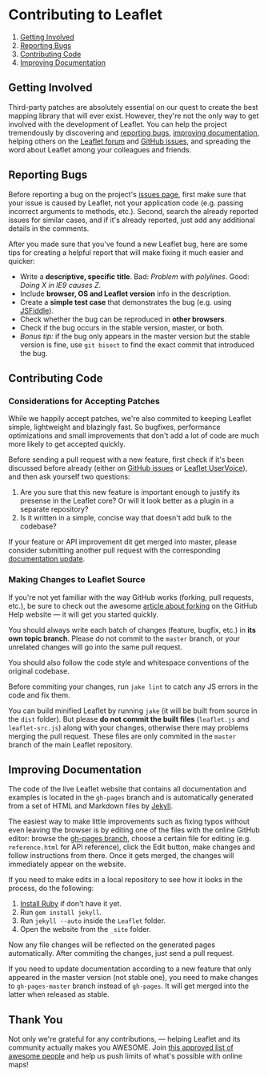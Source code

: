 Contributing to Leaflet
=======================

 1. [Getting Involved](#getting-involved)
 2. [Reporting Bugs](#reporting-bugs)
 3. [Contributing Code](#contributing-code)
 4. [Improving Documentation](#improving-documentation)

## Getting Involved

Third-party patches are absolutely essential on our quest to create the best mapping library that will ever exist. However, they're not the only way to get involved with the development of Leaflet. You can help the project tremendously by discovering and [reporting bugs](#reporting-bugs), [improving documentation](#improving-documentation), helping others on the [Leaflet forum](https://groups.google.com/forum/#!forum/leaflet-js) and [GitHub issues](https://github.com/CloudMade/Leaflet/issues), and spreading the word about Leaflet among your colleagues and friends.

## Reporting Bugs

Before reporting a bug on the project's [issues page](https://github.com/CloudMade/Leaflet/issues), first make sure that your issue is caused by Leaflet, not your application code (e.g. passing incorrect arguments to methods, etc.). Second, search the already reported issues for similar cases, and if it's already reported, just add any additional details in the comments.

After you made sure that you've found a new Leaflet bug, here are some tips for creating a helpful report that will make fixing it much easier and quicker:

 * Write a **descriptive, specific title**. Bad: *Problem with polylines*. Good: *Doing X in IE9 causes Z*.
 * Include **browser, OS and Leaflet version** info in the description.
 * Create a **simple test case** that demonstrates the bug (e.g. using [JSFiddle](http://jsfiddle.net/)).
 * Check whether the bug can be reproduced in **other browsers**.
 * Check if the bug occurs in the stable version, master, or both.
 * *Bonus tip:* if the bug only appears in the master version but the stable version is fine, use `git bisect` to find the exact commit that introduced the bug.

## Contributing Code

### Considerations for Accepting Patches

While we happily accept patches, we're also commited to keeping Leaflet simple, lightweight and blazingly fast. So bugfixes, performance optimizations and small improvements that don't add a lot of code are much more likely to get accepted quickly.

Before sending a pull request with a new feature, first check if it's been discussed before already (either on [GitHub issues](https://github.com/CloudMade/Leaflet/issues) or [Leaflet UserVoice](http://leaflet.uservoice.com/)), and then ask yourself two questions:

 1. Are you sure that this new feature is important enough to justify its presense in the Leaflet core? Or will it look better as a plugin in a separate repository?
 2. Is it written in a simple, concise way that doesn't add bulk to the codebase?

If your feature or API improvement dit get merged into master, please consider submitting another pull request with the corresponding [documentation update](#improving-documentation).

### Making Changes to Leaflet Source

If you're not yet familiar with the way GitHub works (forking, pull requests, etc.), be sure to check out the awesome [article about forking](https://help.github.com/articles/fork-a-repo) on the GitHub Help website &mdash; it will get you started quickly.

You should always write each batch of changes (feature, bugfix, etc.) in **its own topic branch**. Please do not commit to the `master` branch, or your unrelated changes will go into the same pull request.

You should also follow the code style and whitespace conventions of the original codebase.

Before commiting your changes, run `jake lint` to catch any JS errors in the code and fix them.

You can build minified Leaflet by running `jake` (it will be built from source in the `dist` folder). But please **do not commit the built files** (`leaflet.js` and `leaflet-src.js`) along with your changes, otherwise there may problems merging the pull request. These files are only commited in the `master` branch of the main Leaflet repository.

## Improving Documentation

The code of the live Leaflet website that contains all documentation and examples is located in the `gh-pages` branch and is automatically generated from a set of HTML and Markdown files by [Jekyll](https://github.com/mojombo/jekyll).

The easiest way to make little improvements such as fixing typos without even leaving the browser is by editing one of the files with the online GitHub editor: browse the [gh-pages branch](https://github.com/CloudMade/Leaflet/tree/gh-pages), choose a certain file for editing (e.g. `reference.html` for API reference), click the Edit button, make changes and follow instructions from there. Once it gets merged, the changes will immediately appear on the website.

If you need to make edits in a local repository to see how it looks in the process, do the following:

 1. [Install Ruby](http://www.ruby-lang.org/en/) if don't have it yet.
 2. Run `gem install jekyll`.
 3. Run `jekyll --auto` inside the `Leaflet` folder.
 4. Open the website from the `_site` folder.

Now any file changes will be reflected on the generated pages automatically. After commiting the changes, just send a pull request.

If you need to update documentation according to a new feature that only appeared in the master version (not stable one), you need to make changes to `gh-pages-master` branch instead of `gh-pages`. It will get merged into the latter when released as stable.

## Thank You

Not only we're grateful for any contributions, &mdash; helping Leaflet and its community actually makes you AWESOME. Join [this approved list of awesome people](https://github.com/CloudMade/Leaflet/graphs/contributors) and help us push limits of what's possible with online maps!
